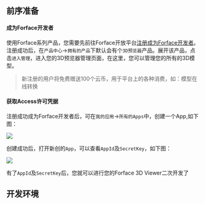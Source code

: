 ## 前序准备

#### 成为Forface开发者

使用Forface系列产品，您需要先前往Forface开放平台[注册成为Forface开发者](https://account.fa-part.com)。注册成功后，在`产品中心`->`拥有的产品`下默认会有个`3D预览器`产品。展开该产品，点击`进入管理`，进入您的3D预览器管理页面，在这里，您可以管理您的所有的3D模型。

> 新注册的用户将免费赠送100个云币，用于平台上的各种消费，如：模型在线转换



#### 获取Access许可凭据

注册成功成为Forface开发者后，可在`我的应用`->`所有的Apps`中，创建一个App,如下图：

<img src="./img/create_app.png">

创建成功后，打开新创的`App`，可以查看`AppId`及`SecretKey`，如下图：

<img src="./img/app.png">

有了`AppId`及`SecretKey`后，您就可以进行您的Forface 3D Viewer二次开发了

## 开发环境

